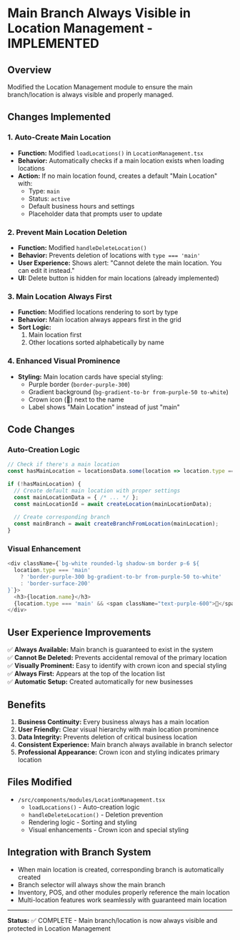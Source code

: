 # Main Branch Always Visible in Location Management - IMPLEMENTED

## Overview
Modified the Location Management module to ensure the main branch/location is always visible and properly managed.

## Changes Implemented

### 1. **Auto-Create Main Location**
- **Function:** Modified `loadLocations()` in `LocationManagement.tsx`
- **Behavior:** Automatically checks if a main location exists when loading locations
- **Action:** If no main location found, creates a default "Main Location" with:
  - Type: `main`
  - Status: `active`
  - Default business hours and settings
  - Placeholder data that prompts user to update

### 2. **Prevent Main Location Deletion**
- **Function:** Modified `handleDeleteLocation()` 
- **Behavior:** Prevents deletion of locations with `type === 'main'`
- **User Experience:** Shows alert: "Cannot delete the main location. You can edit it instead."
- **UI:** Delete button is hidden for main locations (already implemented)

### 3. **Main Location Always First**
- **Function:** Modified locations rendering to sort by type
- **Behavior:** Main location always appears first in the grid
- **Sort Logic:** 
  1. Main location first
  2. Other locations sorted alphabetically by name

### 4. **Enhanced Visual Prominence**
- **Styling:** Main location cards have special styling:
  - Purple border (`border-purple-300`)
  - Gradient background (`bg-gradient-to-br from-purple-50 to-white`)
  - Crown icon (👑) next to the name
  - Label shows "Main Location" instead of just "main"

## Code Changes

### Auto-Creation Logic
```typescript
// Check if there's a main location
const hasMainLocation = locationsData.some(location => location.type === 'main');

if (!hasMainLocation) {
  // Create default main location with proper settings
  const mainLocationData = { /* ... */ };
  const mainLocationId = await createLocation(mainLocationData);
  
  // Create corresponding branch
  const mainBranch = await createBranchFromLocation(mainLocation);
}
```

### Visual Enhancement
```typescript
<div className={`bg-white rounded-lg shadow-sm border p-6 ${
  location.type === 'main' 
    ? 'border-purple-300 bg-gradient-to-br from-purple-50 to-white' 
    : 'border-surface-200'
}`}>
  <h3>{location.name}</h3>
  {location.type === 'main' && <span className="text-purple-600">👑</span>}
</div>
```

## User Experience Improvements

✅ **Always Available:** Main branch is guaranteed to exist in the system  
✅ **Cannot Be Deleted:** Prevents accidental removal of the primary location  
✅ **Visually Prominent:** Easy to identify with crown icon and special styling  
✅ **Always First:** Appears at the top of the location list  
✅ **Automatic Setup:** Created automatically for new businesses  

## Benefits

1. **Business Continuity:** Every business always has a main location
2. **User Friendly:** Clear visual hierarchy with main location prominence
3. **Data Integrity:** Prevents deletion of critical business location
4. **Consistent Experience:** Main branch always available in branch selector
5. **Professional Appearance:** Crown icon and styling indicates primary location

## Files Modified

- `/src/components/modules/LocationManagement.tsx`
  - `loadLocations()` - Auto-creation logic
  - `handleDeleteLocation()` - Deletion prevention
  - Rendering logic - Sorting and styling
  - Visual enhancements - Crown icon and special styling

## Integration with Branch System

- When main location is created, corresponding branch is automatically created
- Branch selector will always show the main branch
- Inventory, POS, and other modules properly reference the main location
- Multi-location features work seamlessly with guaranteed main location

---

**Status:** ✅ COMPLETE - Main branch/location is now always visible and protected in Location Management
